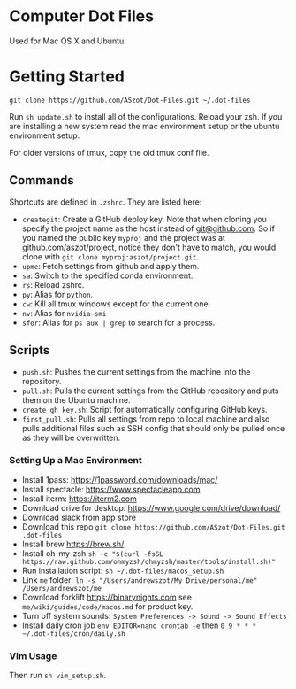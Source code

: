 # Computer Dot Files
Used for Mac OS X and Ubuntu. 

# Getting Started
```
git clone https://github.com/ASzot/Dot-Files.git ~/.dot-files
```

Run `sh update.sh` to install all of the configurations. Reload your zsh. If you are installing a new system read the mac environment setup or the ubuntu environment setup.

For older versions of tmux, copy the old tmux conf file. 

## Commands
Shortcuts are defined in `.zshrc`. They are listed here: 
* `creategit`: Create a GitHub deploy key. Note that when cloning you specify
  the project name as the host instead of git@github.com. So if you named the
  public key `myproj` and the project was at github.com/aszot/project, notice
  they don't have to match, you would clone with `git clone myproj:aszot/project.git`.
* `upme`: Fetch settings from github and apply them. 
* `sa`: Switch to the specified conda environment. 
* `rs`: Reload zshrc.
* `py`: Alias for `python`. 
* `cw`: Kill all tmux windows except for the current one. 
* `nv`: Alias for `nvidia-smi`
* `sfor`: Alias for `ps aux | grep` to search for a process. 

## Scripts
* `push.sh`: Pushes the current settings from the machine into the repository.
* `pull.sh`: Pulls the current settings from the GitHub repository and puts them on the Ubuntu machine.
* `create_gh_key.sh`: Script for automatically configuring GitHub keys. 
* `first_pull.sh`: Pulls all settings from repo to local machine and also pulls
  additional files such as SSH config that should only be pulled once as they
  will be overwritten. 


### Setting Up a Mac Environment
* Install 1pass: https://1password.com/downloads/mac/
* Install spectacle: https://www.spectacleapp.com
* Install iterm: https://iterm2.com
* Download drive for desktop: https://www.google.com/drive/download/
* Download slack from app store
* Download this repo `git clone https://github.com/ASzot/Dot-Files.git .dot-files`
* Install brew https://brew.sh/ 
* Install oh-my-zsh `sh -c "$(curl -fsSL https://raw.github.com/ohmyzsh/ohmyzsh/master/tools/install.sh)"`
* Run installation script: `sh ~/.dot-files/macos_setup.sh`
* Link `me` folder: `ln -s "/Users/andrewszot/My Drive/personal/me" /Users/andrewszot/me`
* Download forklift https://binarynights.com see `me/wiki/guides/code/macos.md` for product key. 
* Turn off system sounds: `System Preferences -> Sound -> Sound Effects`
* Install daily cron job `env EDITOR=nano crontab -e` then `0 9 * * * ~/.dot-files/cron/daily.sh`

### Vim Usage
Then run `sh vim_setup.sh`.

